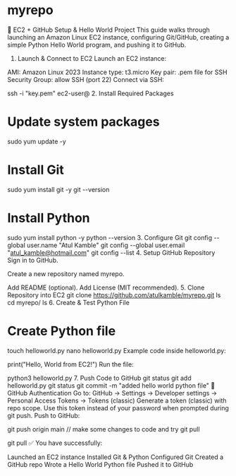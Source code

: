 # myrepo

🚀 EC2 + GitHub Setup & Hello World Project
This guide walks through launching an Amazon Linux EC2 instance, configuring Git/GitHub, creating a simple Python Hello World program, and pushing it to GitHub.

1. Launch & Connect to EC2
Launch an EC2 instance:

AMI: Amazon Linux 2023
Instance type: t3.micro
Key pair: .pem file for SSH
Security Group: allow SSH (port 22)
Connect via SSH:

ssh -i "key.pem" ec2-user@<ec2-public-dns>
2. Install Required Packages
# Update system packages
sudo yum update -y 

# Install Git
sudo yum install git -y 
git --version 

# Install Python
sudo yum install python -y
python --version
3. Configure Git
git config --global user.name "Atul Kamble"
git config --global user.email "atul_kamble@hotmail.com"
git config --list
4. Setup GitHub Repository
Sign in to GitHub.

Create a new repository named myrepo.

Add README (optional).
Add License (MIT recommended).
5. Clone Repository into EC2
git clone https://github.com/atulkamble/myrepo.git
ls
cd myrepo/
ls
6. Create & Test Python File
# Create Python file
touch helloworld.py
nano helloworld.py
Example code inside helloworld.py:

print("Hello, World from EC2!")
Run the file:

python3 helloworld.py
7. Push Code to GitHub
git status
git add helloworld.py 
git status
git commit -m "added hello world python file"
🔑 GitHub Authentication
Go to: GitHub → Settings → Developer settings → Personal Access Tokens → Tokens (classic)
Generate a token (classic) with repo scope.
Use this token instead of your password when prompted during git push.
Push to GitHub:

git push origin main
// make some changes to code and try git pull

git pull
✅ You have successfully:

Launched an EC2 instance
Installed Git & Python
Configured Git
Created a GitHub repo
Wrote a Hello World Python file
Pushed it to GitHub
